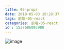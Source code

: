 ```yaml
---
title: 05-props
date: 2018-05-03 10:28:37
tags: 前端-05-react
categories: 前端-05-react
id : 1537686095988
---
```

![image](http://note.youdao.com/yws/api/personal/file/WEB3ddb7cacaaec1bb44e5e680398d91fdb?method=getImage&cstk=CmY5rVpJ)